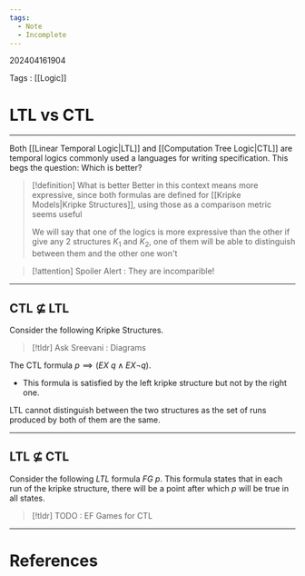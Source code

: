 ```yaml
---
tags:
  - Note
  - Incomplete
---
```

202404161904

Tags : [[Logic]]
# LTL vs CTL
---
Both [[Linear Temporal Logic|LTL]] and [[Computation Tree Logic|CTL]] are temporal logics commonly used a languages for writing specification. This begs the question: Which is better?  

>[!definition] What is better
>Better in this context means more expressive, since both formulas are defined for [[Kripke Models|Kripke Structures]], using those as a comparison metric seems useful
>
>We will say that one of the logics is more expressive than the other if give any  $2$ structures $K_1$ and $K_2$, one of them will be able to distinguish between them and the other one won't
>

>[!attention] Spoiler Alert : They are incomparible!

---
## CTL $\not\subseteq$ LTL
Consider the following Kripke Structures.

>[!tldr] Ask Sreevani : Diagrams

The CTL formula $p \implies (EX\ q \land EX \lnot q)$.
- This formula is satisfied by the left kripke structure but not by the right one.

LTL cannot distinguish between the two structures as the set of runs produced by both of them are the same.

---
## LTL $\not\subseteq$ CTL
Consider the following *LTL* formula $FG\ p$. This formula states that in each run of the kripke structure, there will be a point after which $p$ will be true in all states.

>[!tldr] TODO : EF Games for CTL 



---
# References
